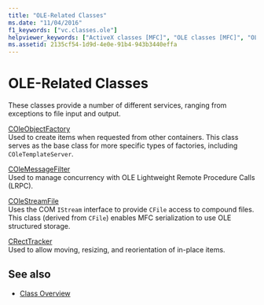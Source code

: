 ```yaml
---
title: "OLE-Related Classes"
ms.date: "11/04/2016"
f1_keywords: ["vc.classes.ole"]
helpviewer_keywords: ["ActiveX classes [MFC]", "OLE classes [MFC]", "OLE [MFC], classes"]
ms.assetid: 2135cf54-1d9d-4e0e-91b4-943b3440effa
---
```

# OLE-Related Classes

These classes provide a number of different services, ranging from exceptions to file input and output.

[COleObjectFactory](../mfc/reference/coleobjectfactory-class.md)<br/>
Used to create items when requested from other containers. This class serves as the base class for more specific types of factories, including `COleTemplateServer`.

[COleMessageFilter](../mfc/reference/colemessagefilter-class.md)<br/>
Used to manage concurrency with OLE Lightweight Remote Procedure Calls (LRPC).

[COleStreamFile](../mfc/reference/colestreamfile-class.md)<br/>
Uses the COM `IStream` interface to provide `CFile` access to compound files. This class (derived from `CFile`) enables MFC serialization to use OLE structured storage.

[CRectTracker](../mfc/reference/crecttracker-class.md)<br/>
Used to allow moving, resizing, and reorientation of in-place items.

## See also

- [Class Overview](../mfc/class-library-overview.md)
